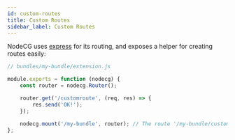```yaml
---
id: custom-routes
title: Custom Routes
sidebar_label: Custom Routes
---
```


NodeCG uses [express](http://expressjs.com/) for its routing, and exposes a helper for creating routes easily:

```javascript
// bundles/my-bundle/extension.js

module.exports = function (nodecg) {
    const router = nodecg.Router();

    router.get('/customroute', (req, res) => {
        res.send('OK!');
    });

    nodecg.mount('/my-bundle', router); // The route '/my-bundle/customroute` is now available
};
```
